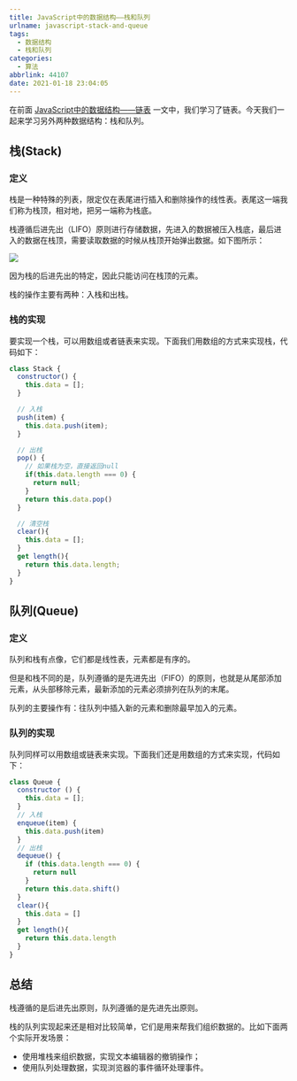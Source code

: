 ```yaml
---
title: JavaScript中的数据结构——栈和队列
urlname: javascript-stack-and-queue
tags:
  - 数据结构
  - 栈和队列
categories:
  - 算法
abbrlink: 44107
date: 2021-01-18 23:04:05
---
```


在前面 [JavaScript中的数据结构——链表](http://www.chenhanpeng.com/javascript-linked-list/) 一文中，我们学习了链表。今天我们一起来学习另外两种数据结构：栈和队列。

## 栈(Stack)
### 定义
栈是一种特殊的列表，限定仅在表尾进行插入和删除操作的线性表。表尾这一端我们称为栈顶，相对地，把另一端称为栈底。

栈遵循后进先出（LIFO）原则进行存储数据，先进入的数据被压入栈底，最后进入的数据在栈顶，需要读取数据的时候从栈顶开始弹出数据。如下图所示：

![](https://pub-9effe6ef78a64cfc92922e0f4e06f7dd.r2.dev/blog-images/blogImages/2021/20210116204449.png)

因为栈的后进先出的特定，因此只能访问在栈顶的元素。

栈的操作主要有两种：入栈和出栈。

### 栈的实现

要实现一个栈，可以用数组或者链表来实现。下面我们用数组的方式来实现栈，代码如下：

```js
class Stack {
  constructor() {
    this.data = [];
  }

  // 入栈
  push(item) {
    this.data.push(item);
  }

  // 出栈
  pop() {
    // 如果栈为空，直接返回null
    if(this.data.length === 0) {
      return null;
    }
    return this.data.pop()
  }

  // 清空栈
  clear(){
    this.data = [];
  }
  get length(){
    return this.data.length;
  }
}
```


## 队列(Queue)
### 定义
队列和栈有点像，它们都是线性表，元素都是有序的。

但是和栈不同的是，队列遵循的是先进先出（FIFO）的原则，也就是从尾部添加元素，从头部移除元素，最新添加的元素必须排列在队列的末尾。

队列的主要操作有：往队列中插入新的元素和删除最早加入的元素。

### 队列的实现

队列同样可以用数组或链表来实现。下面我们还是用数组的方式来实现，代码如下：
```js
class Queue {
  constructor () {
    this.data = [];
  }
  // 入栈
  enqueue(item) {
    this.data.push(item)
  }
  // 出栈
  dequeue() {
    if (this.data.length === 0) {
      return null
    }
    return this.data.shift()
  }
  clear(){
    this.data = []
  }
  get length(){
    return this.data.length
  }
}
```


## 总结
栈遵循的是后进先出原则，队列遵循的是先进先出原则。

栈的队列实现起来还是相对比较简单，它们是用来帮我们组织数据的。比如下面两个实际开发场景：
- 使用堆栈来组织数据，实现文本编辑器的撤销操作；
- 使用队列处理数据，实现浏览器的事件循环处理事件。